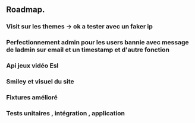 



 ## Roadmap.




### Visit sur les themes -> ok a tester avec un faker ip
### Perfectionnement admin pour les users bannie avec message de ladmin sur email et un timestamp et d'autre fonction
### Api jeux vidéo Esl
### Smiley et visuel du site
### Fixtures amélioré
### Tests unitaires , intégration , application



